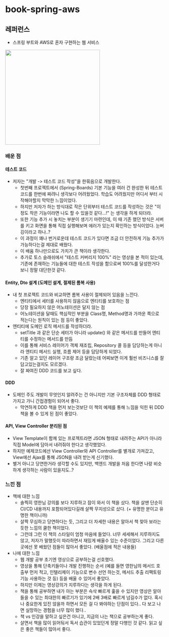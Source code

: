 # book-spring-aws

## 레퍼런스

- 스프링 부트와 AWS로 혼자 구현하는 웹 서비스

<img width="300" src="https://github.com/Chaedie/book-spring-aws/assets/88099590/c50edfc3-0bde-4303-881c-e8fa92bcc918"/>

### 배운 점

#### 테스트 코드

- 저자는 "개발 -> 테스트 코드 작성"을 한묶음으로 개발한다.
    - 첫번째 프로젝트에서 (Spring-Boards) 기본 기능을 여러 건 완성한 뒤 테스트 코드를 한번에 짜려니 생각보다 어려웠었다. 학습도 어려웠지만 어디서 부터 시작해야할지 막막한 느낌이었다.
    - 하지만 저자가 하는 방식대로 작은 단위부터 테스트 코드를 작성하는 것은 "이 정도 작은 기능이라면 나도 할 수 있을것 같다...!" 는 생각을 하게 되더라.
    - 또한 기능 추가 시 놓치는 부분이 생기기 마련인데, 이 때 기존 했던 방식은 서버를 키고 화면을 통해 직접 실행해보며 에러가 있는지 확인하는 방식이었다. 눈버깅이라고 하나..?
    - 이 과정이 꽤나 번거로운데 테스트 코드가 있다면 조금 더 안전하게 기능 추가가 가능하다는걸 제대로 배웠다.
    - 이 배움 하나만으로도 가치가 큰 책이라 생각한다.
    - 추가로 토스 슬래쉬에서 "테스트 커버리지 100%" 라는 영상을 본 적이 있는데, 기존에 존재하는 기능들에 대한 테스트 작성을 함으로써 100%를 달성한거다 보니 정말 대단한것 같다.

#### Entity, Dto 설계 (도메인 설계, 절제된 롬복 사용)

- 내 첫 프로젝트 코드와 비교하면 롬복 사용이 절제되어 있음을 느낀다.
    - 엔티티에서 세터를 사용하지 않음으로 엔티티를 보호하는 점
    - 당장 필요하지 않은 어노테이션은 달지 않는 점
    - 어노테이션을 달때도 핵심적인 부분을 Class명, Method명과 가까운 쪽으로 적는다는 원칙이 있는 점 등이 좋았다.
- 엔티티에 도메인 로직 메서드를 작성하더라.
    - setTitle 과 같은 단순 세터가 아니라 update() 와 같은 메서드를 만들어 엔티티를 수정하는 메서드를 만듬
    - 이를 통해 서비스 레이어가 객체 재조립, Repository 콜 등을 담당하는게 아니라 엔티티 메서드 실행, 흐름 제어 등을 담당하게 되었다.
    - 기존 알고 있던 레이어 구조랑 조금 달랐는데 어찌보면 이게 훨씬 비즈니스를 잘 담고있는걸지도 모르겠다.
    - 잘 짜여진 DDD 코드를 보고 싶다.

#### DDD

- 도메인 주도 개발이 무엇인지 알려주는 건 아니지만 기본 구조자체를 DDD 형태로 가지고 가니 간접경험이 되어서 좋다.
    - 막연하게 DDD 책을 먼저 보는것보단 이 책의 예제를 통해 느낌을 익힌 뒤 DDD책을 볼 수 있게 된 점이 좋았다.

#### API, View Controller 분리된 점

- View Template이 함께 있는 프로젝트라면 JSON 형태로 내려주는 API가 아니라 직접 Model에 담아서 내려줘야 한다고 생각했었다.
- 하지만 예제코드에선 View Controller와 API Controller를 별개로 가져갔고, View에선 Ajax를 통해 JSON을 내려 받는게 신기했다.
- 별거 아니고 당연한거라 생각할 수도 있지만, 백엔드 개발을 처음 한다면 나랑 비슷하게 생각하는 사람이 있을지도..?

### 느낀 점

- 책에 대한 느낌
    - 솔찍히 영한님 강의를 보다 지루하고 잠이 와서 이 책을 샀다. 책을 살땐 단순히 CI/CD 내용까지 포함되어있다길래 살짝 무지성으로 샀다. (+ 유명한 분이고 유명한 책이니까)
    - 살짝 무심하고 당연하다는 듯, 그리고 더 자세한 내용은 알아서 책 찾아 보라는 듯한 느낌의 쿨한 책이었다.
    - 그런데 그런 이 책의 스타일이 엄청 마음에 들었다. 너무 세세해서 지루하지도 않고, 저자가 말했듯이 따라하면서 재밌게 배울수 있는 수준이었다. 그리고 다른 곳에선 못 배웠던 점들이
      많아서 좋았다. (배울점에 적은 내용들)
- 나에 대한 느낌
    - 웹 개발 공부 초기엔 영상으로 공부하는걸 선호했다.
    - 영상을 통해 단축키들이나 개발 진행하는 순서 (예를 들면 영한님의 메서드 호출부 먼저 적고, 인텔리제이 기능으로 변수 선언 하는것, 메서드 추출 리팩토링 기능 사용하는 것 등) 등을
      배울 수 있어서 좋았다.
    - 하지만 이제는 영상강의가 지루하다는 생각을 하게 된다.
    - 책을 통해 공부하면 내가 아는 부분은 슥삭 빠르게 훑을 수 있지만 영상은 알아들을 수 있는 최대한의 빠르기가 있기에 2배 3배로 빠르게 넘길수가 없다. 혹시나 중요한게 있진 않을까 하면서 모든 걸 다
      봐야하는
      단점이 있다.. 다 보고 나면 실망하는 경험을 너무 많이 했다..
    - 책 vs 인강을 말하고 싶은건 아니고, 지금의 나는 책으로 공부하는게 좋다.
    - 살면서 책을 많이 읽어둬서 독서 습관이 있었던게 정말 다행인 것 같다. 읽고 싶은 좋은 책들이 많아서 좋다.
